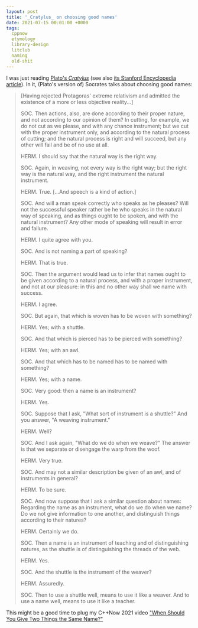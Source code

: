 ```yaml
---
layout: post
title: '_Cratylus_ on choosing good names'
date: 2021-07-15 00:01:00 +0000
tags:
  cppnow
  etymology
  library-design
  litclub
  naming
  old-shit
---
```


I was just reading [Plato's _Cratylus_](https://archive.org/details/dialoguesofplat01plat/page/323/mode/1up)
(see also [its Stanford Encyclopedia article](https://plato.stanford.edu/entries/plato-cratylus/)).
In it, (Plato's version of) Socrates talks about choosing good names:

> [Having rejected Protagoras' extreme relativism and admitted the
> existence of a more or less objective reality...]
>
> SOC. Then actions, also, are done according to their proper nature,
> and not according to our opinion of them? In cutting, for example,
> we do not cut as we please, and with any chance instrument; but we cut
> with the proper instrument only, and according to the natural process
> of cutting; and the natural process is right and will succeed, but
> any other will fail and be of no use at all.
>
> HERM. I should say that the natural way is the right way.
>
> SOC. Again, in weaving, not every way is the right way; but the right way
> is the natural way, and the right instrument the natural instrument.
>
> HERM. True. [...And speech is a kind of action.]
>
> SOC. And will a man speak correctly who speaks as he pleases?
> Will not the successful speaker rather be he who speaks in the natural
> way of speaking, and as things ought to be spoken, and with the natural
> instrument? Any other mode of speaking will result in error and failure.
>
> HERM. I quite agree with you.
>
> SOC. And is not naming a part of speaking?
>
> HERM. That is true.
>
> SOC. Then the argument would lead us to infer that names
> ought to be given according to a natural process, and with a proper instrument,
> and not at our pleasure: in this and no other way shall we name with success.
>
> HERM. I agree.
>
> SOC. But again, that which is woven has to be woven with something?
>
> HERM. Yes; with a shuttle.
>
> SOC. And that which is pierced has to be pierced with something?
>
> HERM. Yes; with an awl.
>
> SOC. And that which has to be named has to be named with something?
>
> HERM. Yes; with a name.
>
> SOC. Very good: then a name is an instrument?
>
> HERM. Yes.
>
> SOC. Suppose that I ask, "What sort of instrument is a shuttle?"
> And you answer, "A weaving instrument."
>
> HERM. Well?
>
> SOC. And I ask again, "What do we do when we weave?"
> The answer is that we separate or disengage the warp from the woof.
>
> HERM. Very true.
>
> SOC. And may not a similar description be given of an awl, and of instruments in general?
>
> HERM. To be sure.
>
> SOC. And now suppose that I ask a similar question about names:
> Regarding the name as an instrument, what do we do when we name?
> Do we not give information to one another,
> and distinguish things according to their natures?
>
> HERM. Certainly we do.
>
> SOC. Then a name is an instrument of teaching and of distinguishing natures,
> as the shuttle is of distinguishing the threads of the web.
>
> HERM. Yes.
>
> SOC. And the shuttle is the instrument of the weaver?
>
> HERM. Assuredly.
>
> SOC. Then to use a shuttle well, means to use it like a weaver.
> And to use a name well, means to use it like a teacher.

This might be a good time to plug my C++Now 2021 video
["When Should You Give Two Things the Same Name?"](https://www.youtube.com/watch?v=OQgFEkgKx2s)
